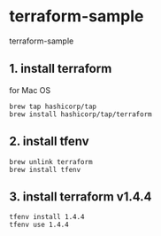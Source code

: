 # terraform-sample
terraform-sample

## 1. install terraform

for Mac OS

```shell
brew tap hashicorp/tap
brew install hashicorp/tap/terraform
```

## 2. install tfenv
```shell
brew unlink terraform
brew install tfenv
```

## 3. install terraform v1.4.4
```shell
tfenv install 1.4.4
tfenv use 1.4.4
```

